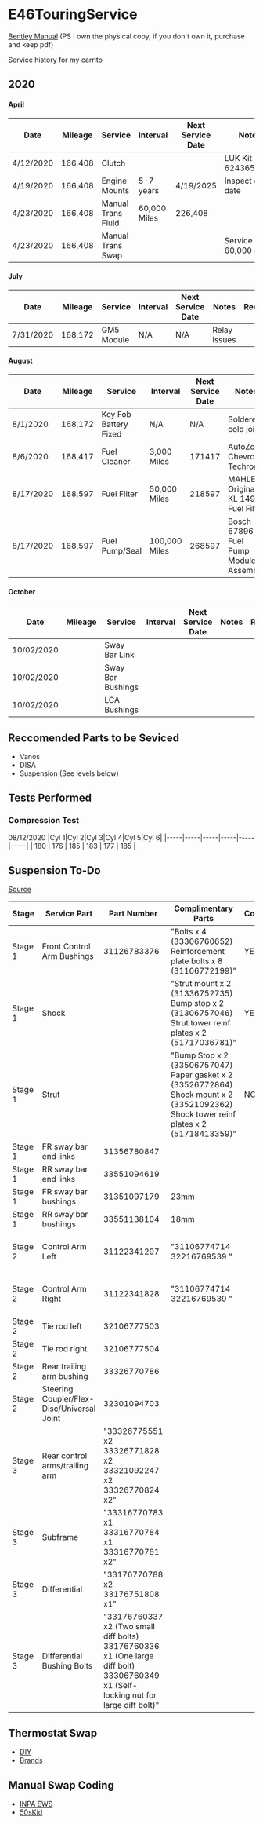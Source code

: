 # E46TouringService

[Bentley Manual](https://app.box.com/s/rfd9u8r40hus4gh7f26ajpfp4p4nu8jn) (PS I own the physical copy, if you don't own it, purchase and keep pdf)

Service history for my carrito

## 2020
#### April
|	Date	|	Mileage	|	Service	|	Interval	|	Next Service Date	|	Notes	|	Receipt	|	Cost	|
|	----	|	----	|	----	|	----	|	----	|	----	|	----	|	----	|
|	4/12/2020	|	166,408	|	Clutch	|		|		|	LUK Kit 6243659000	|	FCP #R992962563	|	$154.58	|
|	4/19/2020	|	166,408	|	Engine Mounts	|	5-7 years	|	4/19/2025	|	Inspect on date	|	FCP #R347085845	|	$77.08	|
|	4/23/2020	|	166,408	|	Manual Trans Fluid	|	60,000 Miles	|	226,408	|		|		|	$450.00	|
|	4/23/2020	|	166,408	|	Manual Trans Swap	|		|		|	Service oil 60,000 miles	|		|	$450.00	|

#### July
|	Date	|	Mileage	|	Service	|	Interval	|	Next Service Date	|	Notes	|	Receipt	|	Cost	|
|	----	|	----	|	----	|	----	|	----	|	----	|	----	|	----	|
|	7/31/2020	|	168,172	|	GM5 Module	|	N/A	|	N/A	|	Relay issues	|		|	 $120.00 	|

#### August
|	Date	|	Mileage	|	Service	|	Interval	|	Next Service Date	|	Notes	|	Receipt	|	Cost	|
|	----	|	----	|	----	|	----	|	----	|	----	|	----	|	----	|
|	8/1/2020	|	168,172	|	Key Fob Battery Fixed	|	N/A	|	N/A	|	Soldered cold joint	|		|	 $-   	|
|	8/6/2020	|	168,417	|	Fuel Cleaner	|	3,000 Miles	|	171417	|	AutoZone Chevron Techron	|		|	 $14.99 	|
|	8/17/2020	|	168,597	|	Fuel Filter	|	50,000 Miles	|	218597	|	MAHLE Original KL 149 Fuel Filter 	|		|	 $60.59 	|
|	8/17/2020	|	168,597	|	Fuel Pump/Seal	|	100,000 Miles	|	268597	|	Bosch 67896 Fuel Pump Module Assembly	|		|	 $142.38 	|

#### October
|	Date	|	Mileage	|	Service	|	Interval	|	Next Service Date	|	Notes	|	Receipt	|	Cost	|
|	----	|	----	|	----	|	----	|	----	|	----	|	----	|	----	|
|	10/02/2020	|		|	Sway Bar Link	|		|		|		|		|		|
|	10/02/2020	|		|	Sway Bar Bushings	|		|		|		|		|		|
|	10/02/2020	|		|	LCA Bushings	|		|		|		|		|		|

## Reccomended Parts to be Seviced
- Vanos
- DISA
- Suspension (See levels below)

## Tests Performed

### Compression Test

08/12/2020 
|Cyl 1|Cyl 2|Cyl 3|Cyl 4|Cyl 5|Cyl 6|
|-----|-----|-----|-----|-----|-----|
| 180 | 176 | 185 | 183 | 177 | 185 |


## Suspension To-Do
[Source](https://www.e46fanatics.com/threads/suspension-refresh-guide-information-w-complete-parts-list.932561///)

|	Stage	|	Service Part	|	Part Number	|	Complimentary Parts	|	Completed	|	Notes	|
|	----	|	----	|	----	|	----	|	----	|	----	|
|	Stage 1	|	Front Control Arm Bushings	|	31126783376	|	"Bolts x 4 (33306760652) Reinforcement plate bolts x 8 (31106772199)"	|	YES	|		|
|	Stage 1	|	Shock	|		|	"Strut mount x 2 (31336752735) Bump stop x 2 (31306757046) Strut tower reinf plates x 2 (51717036781)"	|	YES	|	Need Strut tower reinf plate |
|	Stage 1	|	Strut	|		|	"Bump Stop x 2 (33506757047) Paper gasket x 2 (33526772864) Shock mount x 2 (33521092362) Shock tower reinf plates x 2 (51718413359)"	|	NO	| |
|	Stage 1	|	FR sway bar end links	|	31356780847	|		|		|		|
|	Stage 1	|	RR sway bar end links	|	33551094619	|		|		|		|
|	Stage 1	|	FR sway bar bushings	|	31351097179	|	23mm	|		|		|
|	Stage 1	|	RR sway bar bushings	|	33551138104	|	18mm	|		|		|
|	Stage 2	|	Control Arm Left	|	31122341297	|	"31106774714 32216769539 "	|		|	Meyle HD have serviceable parts	|
|	Stage 2	|	Control Arm Right	|	31122341828	|	"31106774714 32216769539 "	|		|	Meyle HD have serviceable parts	|
|	Stage 2	|	Tie rod left	|	32106777503	|		|		|		|
|	Stage 2	|	Tie rod right	|	32106777504	|		|		|		|
|	Stage 2	|	Rear trailing arm bushing	|	33326770786	|		|		|	"60,000 miles [Tool](http://mistools.net/MIS-BMW-RTAB-Tool-for-E36-/-E46-/-E85-rear-trailing-arm-bushing")	|
|	Stage 2	|	Steering Coupler/Flex-Disc/Universal Joint 	|	32301094703	|		|		|		|
|	Stage 3	|	Rear control arms/trailing arm 	|	"33326775551 x2 33326771828 x2 33321092247 x2 33326770824 x2"	|		|		|		|
|	Stage 3	|	Subframe	|	"33316770783 x1 33316770784 x1 33316770781 x2"	|		|		|		|
|	Stage 3	|	Differential	|	"33176770788 x2 33176751808 x1"	|		|		|		|
|	Stage 3	|	Differential Bushing Bolts	|	"33176760337 x2 (Two small diff bolts) 33176760336 x1 (One large diff bolt) 33306760349 x1 (Self-locking nut for large diff bolt)"	|		|		|		|

## Thermostat Swap
- [DIY](https://www.e46fanatics.com/threads/diy-thermostat-replacement-with-pics.665860/)
- [Brands](https://www.e46fanatics.com/threads/need-help-with-thermostat-brand.1053598/)

## Manual Swap Coding
- [INPA EWS](https://www.e46fanatics.com/threads/easy-no-cel-after-manual-swap.1103651/)
- [50sKid](https://www.google.com/url?sa=t&rct=j&q=&esrc=s&source=web&cd=&cad=rja&uact=8&ved=2ahUKEwib-Ie-t7TrAhVVgp4KHQUZB0AQwqsBMAJ6BAgMEBA&url=https%3A%2F%2Fwww.youtube.com%2Fwatch%3Fv%3DFiBr1h9j0bU&usg=AOvVaw0wGbB-s-2sYvPqCve4qeey)
